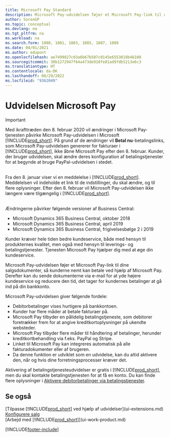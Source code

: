 ```yaml
---
title: Microsoft Pay Standard
description: Microsoft Pay-udvidelsen føjer et Microsoft Pay-link til dine salgsdokumenter, så kunderne nemt kan betale ved hjælp af Microsoft Pay.
author: SorenGP
ms.topic: conceptual
ms.devlang: na
ms.tgt_pltfrm: na
ms.workload: na
ms.search.form: 1080, 1081, 1083, 1085, 1087, 1089
ms.date: 04/01/2021
ms.author: edupont
ms.openlocfilehash: ae7499827c03a6b67b507c0145e6553018b46108
ms.sourcegitcommit: 38b1272947f64a473de910fe81ad97db5213e6c3
ms.translationtype: HT
ms.contentlocale: da-DK
ms.lasthandoff: 08/29/2022
ms.locfileid: "9362049"
---
```

# <a name="the-microsoft-pay-extension"></a>Udvidelsen Microsoft Pay

> [!IMPORTANT]
> Med ikrafttræden den 8. februar 2020 vil ændringer i Microsoft Pay-tjenesten påvirke Microsoft Pay-udvidelsen i Microsoft [!INCLUDE[prod_short](includes/prod_long.md)]. På grund af de ændringer vil **Betal nu**-betalingslinks, som  Microsoft Pay-udvidelsen genererer for fakturaer i [!INCLUDE[prod_short](includes/prod_short.md)], ikke åbne Microsoft Pay efter den 8. februar. Kunder, der bruger udvidelsen, skal ændre deres konfiguration af betalingstjenester for at begynde at bruge PayPal-udvidelsen i stedet.<br /></br>
>
> Fra den 8. januar viser vi en meddelelse i [!INCLUDE[prod_short](includes/prod_short.md)]. Meddelelsen vil indeholde et link til de indstillinger, du skal ændre, og til flere oplysninger. Efter den 8. februar vil Microsoft Pay-udvidelsen ikke længere være tilgængelig i [!INCLUDE[prod_short](includes/prod_short.md)].<br /></br>
>
> Ændringerne påvirker følgende versioner af Business Central:
> - Microsoft Dynamics 365 Business Central, oktober 2018
> - Microsoft Dynamics 365 Business Central, april 2019
> - Microsoft Dynamics 365 Business Central, frigivelsesbølge 2 i 2019

Kunder kræver hele tiden bedre kundeservice, både med hensyn til produkternes kvalitet, men også med hensyn til leverings- og betalingstjenester. Tjenesten Microsoft Pay hjælper dig med at øge din kundeservice.

Microsoft Pay-udvidelsen føjer et Microsoft Pay-link til dine salgsdokumenter, så kunderne nemt kan betale ved hjælp af Microsoft Pay. Derefter kan du sende dokumenterne via e-mail for at yde højere kundeservice og reducere den tid, det tager for kundernes betalinger at gå ind på din bankkonto.

Microsoft Pay-udvidelsen giver følgende fordele:
- Debitorbetalinger vises hurtigere på bankkontoen.
- Kunder har flere måder at betale fakturaer på.
- Microsoft Pay tilbyder en pålidelig betalingstjeneste, som debitorer foretrækker frem for at angive kreditkortoplysninger på ukendte websteder.
- Microsoft Pay tilbyder flere måder til håndtering af betalinger, herunder kreditkortbehandling via f.eks. PayPal og Stripe.
- Linket til Microsoft Pay kan integreres automatisk på alle fakturadokumenter eller af brugeren.
- Da denne funktion er udviklet som en udvidelse, kan du altid aktivere den, når og hvis dine forretningsprocesser kræver det.

Aktivering af betalingstjenesteudvidelser er gratis i [!INCLUDE[prod_short](includes/prod_short.md)], men du skal kontakte betalingstjenesten for at få en konto. Du kan finde flere oplysninger i [Aktivere debitorbetalinger via betalingstjenester](sales-how-enable-payment-service-extensions.md).

## <a name="see-also"></a>Se også

[Tilpasse [!INCLUDE[prod_short](includes/prod_short.md)] ved hjælp af udvidelser](ui-extensions.md)  
[Konfigurere salg](sales-setup-sales.md)  
[Arbejd med [!INCLUDE[prod_short](includes/prod_short.md)]](ui-work-product.md)  

[!INCLUDE[footer-include](includes/footer-banner.md)]
